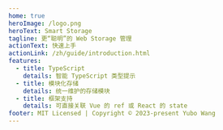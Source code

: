 ```yaml
---
home: true
heroImage: /logo.png
heroText: Smart Storage
tagline: 更“聪明”的 Web Storage 管理
actionText: 快速上手
actionLink: /zh/guide/introduction.html
features:
  - title: TypeScript
    details: 智能 TypeScript 类型提示
  - title: 模块化存储
    details: 统一维护的存储模块
  - title: 框架支持
    details: 可直接关联 Vue 的 ref 或 React 的 state
footer: MIT Licensed | Copyright © 2023-present Yubo Wang
---
```


